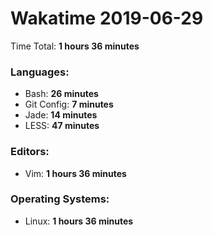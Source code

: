 # Wakatime 2019-06-29

Time Total: **1 hours 36 minutes**

### Languages:
- Bash: **26 minutes** 
- Git Config: **7 minutes** 
- Jade: **14 minutes** 
- LESS: **47 minutes** 

### Editors:
- Vim: **1 hours 36 minutes** 

### Operating Systems:
- Linux: **1 hours 36 minutes** 


